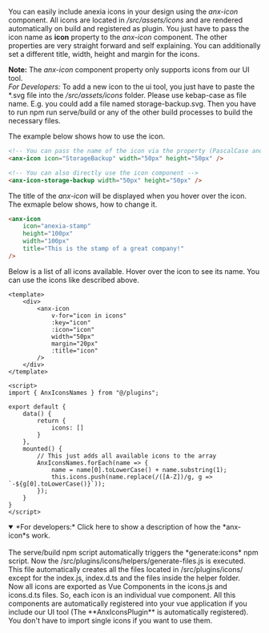 You can easily include anexia icons in your design using the *anx-icon* component. All icons are located in */src/assets/icons* and are rendered automatically on build and registered as plugin. You just have to pass the icon name as **icon** property to the *anx-icon* component. The other properties are very straight forward and self explaining. You can additionally set a different title, width, height and margin for the icons.

**Note:** The *anx-icon* component property only supports icons from our UI tool. <br>
*For Developers:* To add a new icon to the ui tool, you just have to paste the *.svg file into the */src/assets/icons* folder. Please use kebap-case as file name. E.g. you could add a file named storage-backup.svg. Then you have to run npm run serve/build or any of the other build processes to build the necessary files.

The example below shows how to use the icon.

```html
<!-- You can pass the name of the icon via the property (PascalCase and kebap-case work) -->
<anx-icon icon="StorageBackup" width="50px" height="50px" />

<!-- You can also directly use the icon component -->
<anx-icon-storage-backup width="50px" height="50px" />
```

The title of the *anx-icon* will be displayed when you hover over the icon. The exmaple below shows, how to change it.

```html
<anx-icon
    icon="anexia-stamp"
    height="100px"
    width="100px"
    title="This is the stamp of a great company!"
/>
```

Below is a list of all icons available. Hover over the icon to see its name. You can use the icons like described above.

```vue
<template>
    <div>
        <anx-icon
            v-for="icon in icons"
            :key="icon"
            :icon="icon"
            width="50px"
            margin="20px"
            :title="icon"
        />
    </div>
</template>

<script>
import { AnxIconsNames } from "@/plugins";

export default {
    data() {
        return {
            icons: []
        }
    },
    mounted() {
        // This just adds all available icons to the array
        AnxIconsNames.forEach(name => {
            name = name[0].toLowerCase() + name.substring(1);
            this.icons.push(name.replace(/([A-Z])/g, g => `-${g[0].toLowerCase()}`));
        });
    }
}
</script>
```

<details open>
<summary>*For developers:* Click here to show a description of how the *anx-icon*s work.</summary>
<br>
The serve/build npm script automatically triggers the *generate:icons* npm script. Now the /src/plugins/icons/helpers/generate-files.js is executed. This file automatically creates all the files located in /src/plugins/icons/ except for the index.js, index.d.ts and the files inside the helper folder.<br>
Now all icons are exported as Vue Components in the icons.js and icons.d.ts files. So, each icon is an individual vue component. All this components are automatically registered into your vue application if you include our UI tool (The **AnxIconsPlugin** is automatically registered). You don't have to import single icons if you want to use them.
</details>